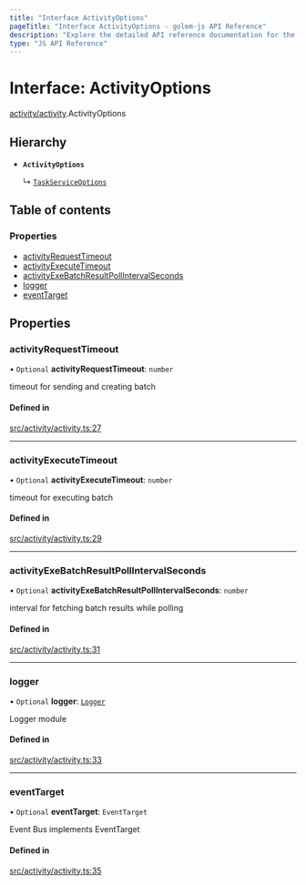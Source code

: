 ```yaml
---
title: "Interface ActivityOptions"
pageTitle: "Interface ActivityOptions - golem-js API Reference"
description: "Explore the detailed API reference documentation for the Interface ActivityOptions within the golem-js SDK for the Golem Network."
type: "JS API Reference"
---
```

# Interface: ActivityOptions

[activity/activity](../modules/activity_activity).ActivityOptions

## Hierarchy

- **`ActivityOptions`**

  ↳ [`TaskServiceOptions`](task_service.TaskServiceOptions)

## Table of contents

### Properties

- [activityRequestTimeout](activity_activity.ActivityOptions#activityrequesttimeout)
- [activityExecuteTimeout](activity_activity.ActivityOptions#activityexecutetimeout)
- [activityExeBatchResultPollIntervalSeconds](activity_activity.ActivityOptions#activityexebatchresultpollintervalseconds)
- [logger](activity_activity.ActivityOptions#logger)
- [eventTarget](activity_activity.ActivityOptions#eventtarget)

## Properties

### activityRequestTimeout

• `Optional` **activityRequestTimeout**: `number`

timeout for sending and creating batch

#### Defined in

[src/activity/activity.ts:27](https://github.com/golemfactory/golem-js/blob/e7b6d14/src/activity/activity.ts#L27)

___

### activityExecuteTimeout

• `Optional` **activityExecuteTimeout**: `number`

timeout for executing batch

#### Defined in

[src/activity/activity.ts:29](https://github.com/golemfactory/golem-js/blob/e7b6d14/src/activity/activity.ts#L29)

___

### activityExeBatchResultPollIntervalSeconds

• `Optional` **activityExeBatchResultPollIntervalSeconds**: `number`

interval for fetching batch results while polling

#### Defined in

[src/activity/activity.ts:31](https://github.com/golemfactory/golem-js/blob/e7b6d14/src/activity/activity.ts#L31)

___

### logger

• `Optional` **logger**: [`Logger`](utils_logger_logger.Logger)

Logger module

#### Defined in

[src/activity/activity.ts:33](https://github.com/golemfactory/golem-js/blob/e7b6d14/src/activity/activity.ts#L33)

___

### eventTarget

• `Optional` **eventTarget**: `EventTarget`

Event Bus implements EventTarget

#### Defined in

[src/activity/activity.ts:35](https://github.com/golemfactory/golem-js/blob/e7b6d14/src/activity/activity.ts#L35)
